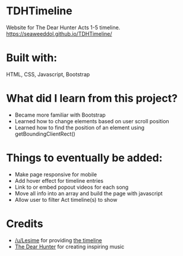 # TDHTimeline
Website for The Dear Hunter Acts 1-5 timeline.
https://seaweeddol.github.io/TDHTimeline/

# Built with:
HTML, CSS, Javascript, Bootstrap

# What did I learn from this project?
- Became more familiar with Bootstrap
- Learned how to change elements based on user scroll position
- Learned how to find the position of an element using getBoundingClientRect()

# Things to eventually be added:
- Make page responsive for mobile
- Add hover effect for timeline entries
- Link to or embed popout videos for each song
- Move all info into an array and build the page with javascript
- Allow user to filter Act timeline(s) to show

# Credits
- [/u/Lesime](https://www.reddit.com/user/Lesime) for providing [the timeline](https://www.reddit.com/r/TheDearHunter/comments/5uuus9/the_dear_hunter_timeline/)
- [The Dear Hunter](http://thedearhunter.com/) for creating inspiring music

